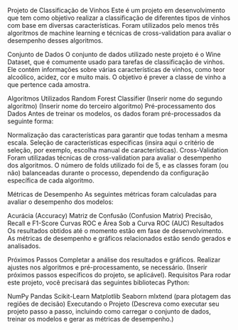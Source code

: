 Projeto de Classificação de Vinhos
Este é um projeto em desenvolvimento que tem como objetivo realizar a classificação de diferentes tipos de vinhos com base em diversas características. Foram utilizados pelo menos três algoritmos de machine learning e técnicas de cross-validation para avaliar o desempenho desses algoritmos.

Conjunto de Dados
O conjunto de dados utilizado neste projeto é o Wine Dataset, que é comumente usado para tarefas de classificação de vinhos. Ele contém informações sobre várias características de vinhos, como teor alcoólico, acidez, cor e muito mais. O objetivo é prever a classe de vinho a que pertence cada amostra.

Algoritmos Utilizados
Random Forest Classifier
(Inserir nome do segundo algoritmo)
(Inserir nome do terceiro algoritmo)
Pré-processamento dos Dados
Antes de treinar os modelos, os dados foram pré-processados da seguinte forma:

Normalização das características para garantir que todas tenham a mesma escala.
Seleção de características específicas (insira aqui o critério de seleção, por exemplo, escolha manual de características).
Cross-Validation
Foram utilizadas técnicas de cross-validation para avaliar o desempenho dos algoritmos. O número de folds utilizado foi de 5, e as classes foram (ou não) balanceadas durante o processo, dependendo da configuração específica de cada algoritmo.

Métricas de Desempenho
As seguintes métricas foram calculadas para avaliar o desempenho dos modelos:

Acurácia (Accuracy)
Matriz de Confusão (Confusion Matrix)
Precisão, Recall e F1-Score
Curvas ROC e Área Sob a Curva ROC (AUC)
Resultados
Os resultados obtidos até o momento estão em fase de desenvolvimento. As métricas de desempenho e gráficos relacionados estão sendo gerados e analisados.

Próximos Passos
Completar a análise dos resultados e gráficos.
Realizar ajustes nos algoritmos e pré-processamento, se necessário.
(Inserir próximos passos específicos do projeto, se aplicável).
Requisitos
Para rodar este projeto, você precisará das seguintes bibliotecas Python:

NumPy
Pandas
Scikit-Learn
Matplotlib
Seaborn
mlxtend (para plotagem das regiões de decisão)
Executando o Projeto
(Descreva como executar seu projeto passo a passo, incluindo como carregar o conjunto de dados, treinar os modelos e gerar as métricas de desempenho.)
